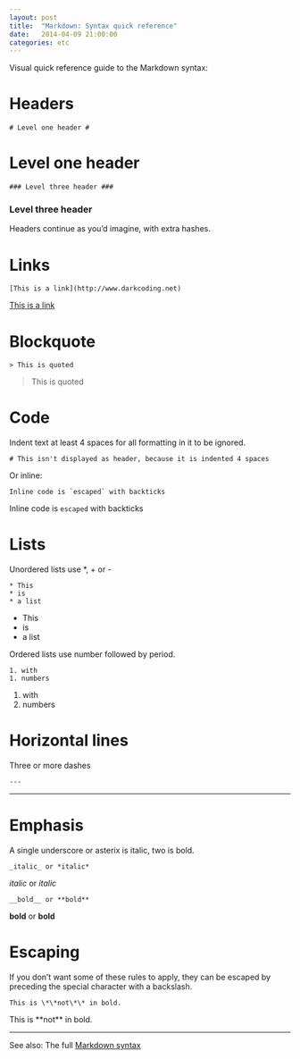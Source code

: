 ```yaml
---
layout: post
title:  "Markdown: Syntax quick reference"
date:   2014-04-09 21:00:00
categories: etc
---
```


Visual quick reference guide to the Markdown syntax:


# Headers #

    # Level one header #

# Level one header #

    ### Level three header ###

### Level three header ###

Headers continue as you’d imagine, with extra hashes.


# Links #

    [This is a link](http://www.darkcoding.net)

[This is a link](http://www.darkcoding.net)


# Blockquote #

    > This is quoted

> This is quoted


# Code #

Indent text at least 4 spaces for all formatting in it to be ignored.

    # This isn't displayed as header, because it is indented 4 spaces

Or inline:

    Inline code is `escaped` with backticks

Inline code is `escaped` with backticks


# Lists #

Unordered lists use *, + or -

    * This
    * is
    * a list

* This
* is
* a list

Ordered lists use number followed by period.

    1. with
    1. numbers

1. with
1. numbers


# Horizontal lines #

Three or more dashes

    ---

 ---
	

# Emphasis #

A single underscore or asterix is italic, two is bold.

    _italic_ or *italic*

_italic_ or *italic*

    __bold__ or **bold**

__bold__ or **bold**


# Escaping #

If you don’t want some of these rules to apply, they can be escaped by preceding the special character with a backslash.

    This is \*\*not\*\* in bold.

This is \*\*not\*\* in bold.

 ---

See also: The full [Markdown syntax][markdown]

[markdown]: http://daringfireball.net/projects/markdown/syntax